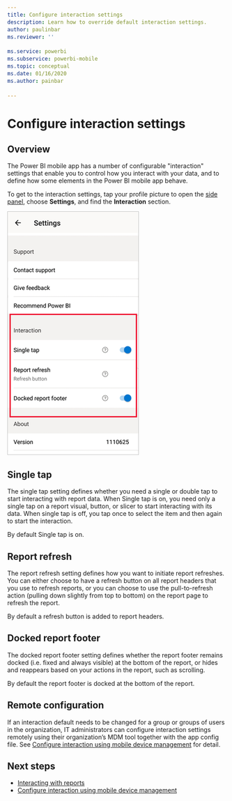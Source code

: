 ```yaml
---
title: Configure interaction settings
description: Learn how to override default interaction settings.
author: paulinbar
ms.reviewer: ''

ms.service: powerbi
ms.subservice: powerbi-mobile
ms.topic: conceptual
ms.date: 01/16/2020
ms.author: painbar

---
```

# Configure interaction settings

## Overview

The Power BI mobile app has a number of configurable "interaction" settings that enable you to control how you interact with your data, and to define how some elements in the Power BI mobile app behave.

To get to the interaction settings, tap your profile picture to open the [side panel](./mobile-apps-home-page.md#header), choose **Settings**, and find the **Interaction** section.

![Interaction settings](./media/mobile-app-interaction-settings/powerbi-mobile-app-interactions-section.png)

## Single tap
The single tap setting defines whether you need a single or double tap to start interacting with report data. When Single tap is on, you need only a single tap on a report visual, button, or slicer to start interacting with its data. When single tap is off, you tap once to select the item and then again to start the interaction.

By default Single tap is on.

## Report refresh

The report refresh setting defines how you want to initiate report refreshes. You can either choose to have a refresh button on all report headers that you use to refresh reports, or you can choose to use the pull-to-refresh action (pulling down slightly from top to bottom) on the report page to refresh the report.

By default a refresh button is added to report headers.

## Docked report footer

The docked report footer setting defines whether the report footer remains docked (i.e. fixed and always visible) at the bottom of the report, or hides and reappears based on your actions in the report, such as scrolling.

By default the report footer is docked at the bottom of the report.
 
## Remote configuration
If an interaction default needs to be changed for a group or groups of users in the organization, IT administrators can configure interaction settings remotely using their organization’s MDM tool together with the app config file. See [Configure interaction using mobile device management](./mobile-app-configuration.md) for detail.

## Next steps
* [Interacting with reports](./mobile-reports-in-the-mobile-apps.md#interact-with-reports)
* [Configure interaction using mobile device management](./mobile-app-configuration.md)
